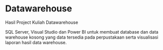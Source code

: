 # Datawarehouse
Hasil Project Kuliah Datawarehouse

SQL Server, Visual Studio dan Power BI untuk membuat database dan data warehouse kosong yang data tersedia pada perpustakaan serta visualisasi laporan hasil data warehouse.
